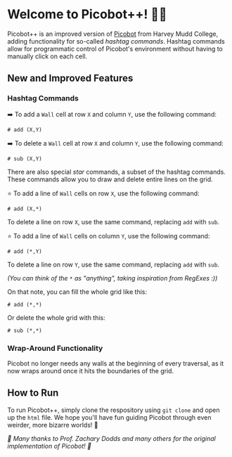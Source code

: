 # Welcome to Picobot++! 🤏👾

Picobot++ is an improved version of [Picobot](https://www.cs.hmc.edu/picobot/) from Harvey Mudd College, adding functionality for so-called _hashtag commands_.
Hashtag commands allow for programmatic control of Picobot's environment without having to manually click on each cell.

## New and Improved Features

### Hashtag Commands

➡️ To add a `Wall` cell at row `X` and column `Y`, use the following command:
```
# add (X,Y)
```
➡️ To delete a `Wall` cell at row `X` and column `Y`, use the following command:
```
# sub (X,Y)
```

There are also special _star_ commands, a subset of the hashtag commands. These commands allow you to draw and delete entire lines on the grid.

⭐ To add a line of `Wall` cells on row `X`, use the following command:
```
# add (X,*)
```
To delete a line on row `X`, use the same command, replacing `add` with `sub`.

⭐ To add a line of `Wall` cells on column `Y`, use the following command:
```
# add (*,Y)
```
To delete a line on row `Y`, use the same command, replacing `add` with `sub`.

_(You can think of the `*` as "anything", taking inspiration from RegExes :))_

On that note, you can fill the whole grid like this:
```
# add (*,*)
```
Or delete the whole grid with this:
```
# sub (*,*)
```

### Wrap-Around Functionality

Picobot no longer needs any walls at the beginning of every traversal, as it now wraps around once it hits the boundaries of the grid.

## How to Run

To run Picobot++, simply clone the respository using `git clone` and open up the `html` file. We hope you'll have fun guiding Picobot through even weirder, more bizarre worlds! 🎉

_🙌 Many thanks to Prof. Zachary Dodds and many others for the original implementation of Picobot! 🙌_
